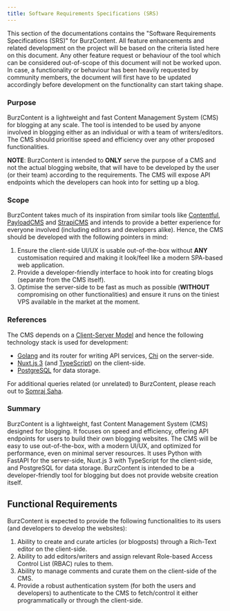 ```yaml
---
title: Software Requirements Specifications (SRS)
---
```


This section of the documentations contains the "Software Requirements
Specifications (SRS)" for BurzContent. All feature enhancements and related
development on the project will be based on the criteria listed here on this
document. Any other feature request or behaviour of the tool which can be
considered out-of-scope of this document will not be worked upon. In case, a
functionality or behaviour has been heavily requested by community members, the
document will first have to be updated accordingly before development on the
functionality can start taking shape.

### Purpose

BurzContent is a lightweight and fast Content Management System (CMS) for blogging
at any scale. The tool is intended to be used by anyone involved in blogging
either as an individual or with a team of writers/editors. The CMS should
prioritise speed and efficiency over any other proposed functionalities.

**NOTE**: BurzContent is intended to **ONLY** serve the purpose of a CMS and not
the actual blogging website, that will have to be developed by the user (or
their team) according to the requirements. The CMS will expose API endpoints
which the developers can hook into for setting up a blog.

### Scope

BurzContent takes much of its inspiration from similar tools like
[Contentful](https://www.contentful.com), [PayloadCMS](https://payloadcms.com)
and [StrapiCMS](https://strapi.io) and intends to provide a better experience
for everyone involved (including editors and developers alike). Hence, the CMS
should be developed with the following pointers in mind:

1. Ensure the client-side UI/UX is usable out-of-the-box without **ANY**
   customisation required and making it look/feel like a modern SPA-based web
   application.
2. Provide a developer-friendly interface to hook into for creating blogs
   (separate from the CMS itself).
3. Optimise the server-side to be fast as much as possible (**WITHOUT**
   compromising on other functionalities) and ensure it runs on the tiniest VPS
   available in the market at the moment.

### References

The CMS depends on a
[Client-Server Model](https://en.wikipedia.org/wiki/Client%E2%80%93server_model)
and hence the following technology stack is used for development:

- [Golang](https://go.dev/) and its router for writing API services,
  [Chi](https://go-chi.io/) on the server-side.
- [Nuxt.js 3](https://nuxt.com) (and
  [TypeScript](https://www.typescriptlang.com)) on the client-side.
- [PostgreSQL](https://www.postgresql.org) for data storage.

For additional queries related (or unrelated) to BurzContent, please reach out to
[Somraj Saha](mailto:somraj.saha@weburz.com).

### Summary

BurzContent is a lightweight, fast Content Management System (CMS) designed for
blogging. It focuses on speed and efficiency, offering API endpoints for users
to build their own blogging websites. The CMS will be easy to use
out-of-the-box, with a modern UI/UX, and optimized for performance, even on
minimal server resources. It uses Python with FastAPI for the server-side,
Nuxt.js 3 with TypeScript for the client-side, and PostgreSQL for data storage.
BurzContent is intended to be a developer-friendly tool for blogging but does not
provide website creation itself.

## Functional Requirements

BurzContent is expected to provide the following functionalities to its users (and
developers to develop the websites):

1. Ability to create and curate articles (or blogposts) through a Rich-Text
   editor on the client-side.
2. Ability to add editors/writers and assign relevant Role-based Access Control
   List (RBAC) rules to them.
3. Ability to manage comments and curate them on the client-side of the CMS.
4. Provide a robust authentication system (for both the users and developers) to
   authenticate to the CMS to fetch/control it either programmatically or
   through the client-side.
